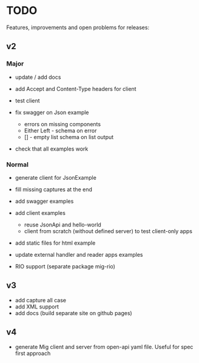 # TODO

Features, improvements and open problems for releases:

## v2

### Major

* update / add docs

* add Accept and Content-Type headers for client

* test client 

* fix swagger on Json example 
   * errors on missing components
   * Either Left - schema on error
   * [] - empty list schema on list output

* check that all examples work

### Normal

* generate client for JsonExample

* fill missing captures at the end

* add swagger examples

* add client examples 
  * reuse JsonApi and hello-world
  * client from scratch (without defined server) to test client-only apps

* add static files for html example

* update external handler and reader apps examples

* RIO support (separate package mig-rio)

## v3

* add capture all case
* add XML support
* add docs (build separate site on github pages)

## v4

* generate Mig client and server from open-api yaml file. Useful for spec first approach
